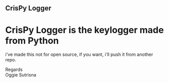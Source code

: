 <h2> CrisPy Logger </h2>
<h1> CrisPy Logger is the keylogger made from Python </h1>

i've made this not for open source, if you want, i'll push it from another repo. 

Regards <br>
Oggie Sutrisna
